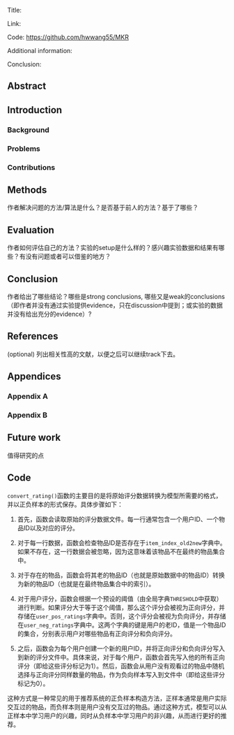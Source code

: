 Title: 

Link: 

Code: https://github.com/hwwang55/MKR

Additional information: 

Conclusion: 


## Abstract



## Introduction

### Background



### Problems



### Contributions



## Methods

作者解决问题的方法/算法是什么？是否基于前人的方法？基于了哪些？

  

## Evaluation

作者如何评估自己的方法？实验的setup是什么样的？感兴趣实验数据和结果有哪些？有没有问题或者可以借鉴的地方？

  

## Conclusion

作者给出了哪些结论？哪些是strong conclusions, 哪些又是weak的conclusions（即作者并没有通过实验提供evidence，只在discussion中提到；或实验的数据并没有给出充分的evidence）?

  

## References

(optional) 列出相关性高的文献，以便之后可以继续track下去。




## Appendices

### Appendix A



### Appendix B



## Future work

值得研究的点










## Code

`convert_rating()`函数的主要目的是将原始评分数据转换为模型所需要的格式，并以正负样本的形式保存。具体步骤如下：

1. 首先，函数会读取原始的评分数据文件。每一行通常包含一个用户ID、一个物品ID以及对应的评分。

2. 对于每一行数据，函数会检查物品ID是否存在于`item_index_old2new`字典中。如果不存在，这一行数据会被忽略，因为这意味着该物品不在最终的物品集合中。

3. 对于存在的物品，函数会将其老的物品ID（也就是原始数据中的物品ID）转换为新的物品ID（也就是在最终物品集合中的索引）。

4. 对于用户评分，函数会根据一个预设的阈值（由全局字典`THRESHOLD`中获取）进行判断。如果评分大于等于这个阈值，那么这个评分会被视为正向评分，并存储在`user_pos_ratings`字典中。否则，这个评分会被视为负向评分，并存储在`user_neg_ratings`字典中。这两个字典的键是用户的老ID，值是一个物品ID的集合，分别表示用户对哪些物品有正向评分和负向评分。

5. 之后，函数会为每个用户创建一个新的用户ID，并将正向评分和负向评分写入到新的评分文件中。具体来说，对于每个用户，函数会首先写入他的所有正向评分（即给这些评分标记为1）。然后，函数会从用户没有观看过的物品中随机选择与正向评分同样数量的物品，作为负向样本写入到文件中（即给这些评分标记为0）。

这种方式是一种常见的用于推荐系统的正负样本构造方法，正样本通常是用户实际交互过的物品，而负样本则是用户没有交互过的物品。通过这种方式，模型可以从正样本中学习用户的兴趣，同时从负样本中学习用户的非兴趣，从而进行更好的推荐。